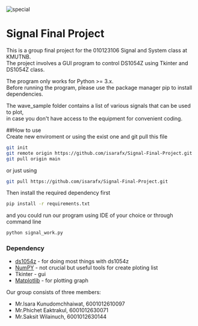 ![special](https://user-images.githubusercontent.com/32303293/98947774-31d69c80-2528-11eb-99df-6889b4209775.png)

# Signal Final Project

This is a group final project for the 010123106 Signal and System class at KMUTNB.<br>
The project involves a GUI program to control DS1054Z using Tkinter and DS1054Z class.

The program only works for Python >= 3.x.  <br>
Before running the program, please use the package manager pip to install dependencies.<br>

The wave_sample folder contains a list of various signals that can be used to plot,<br>
in case you don't have access to the equipment for convenient coding.

##How to use<br>
Create new enviroment or using the exist one and git pull this file
```bash
git init
git remote origin https://github.com/isarafx/Signal-Final-Project.git
git pull origin main
```
or just using
```bash
git pull https://github.com/isarafx/Signal-Final-Project.git
```
Then install the required dependency first
```bash
pip install -r requirements.txt
```
and you could run our program using IDE of your choice or through command line
```bash
python signal_work.py
```

### Dependency

* [ds1054z](https://github.com/pklaus/ds1054z) - for doing most things with ds1054z
* [NumPY](https://github.com/numpy/numpy) - not crucial but useful tools for create ploting list
* Tkinter - gui
* [Matplotlib](https://github.com/matplotlib/matplotlib) - for plotting graph

Our group consists of three members:

  - Mr.Isara Kunudomchhaiwat, 6001012610097
  - Mr.Phichet Eaktrakul, 6001012630071
  - Mr.Saksit Wilainuch, 6001012630144


